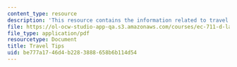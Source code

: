 ```yaml
---
content_type: resource
description: 'This resource contains the information related to travel tips. '
file: https://ol-ocw-studio-app-qa.s3.amazonaws.com/courses/ec-711-d-lab-energy-spring-2011/be777a1746d4b2283888658b6b114d54_MITEC_711S11_trip_tips.pdf
file_type: application/pdf
resourcetype: Document
title: Travel Tips
uid: be777a17-46d4-b228-3888-658b6b114d54
---
```

